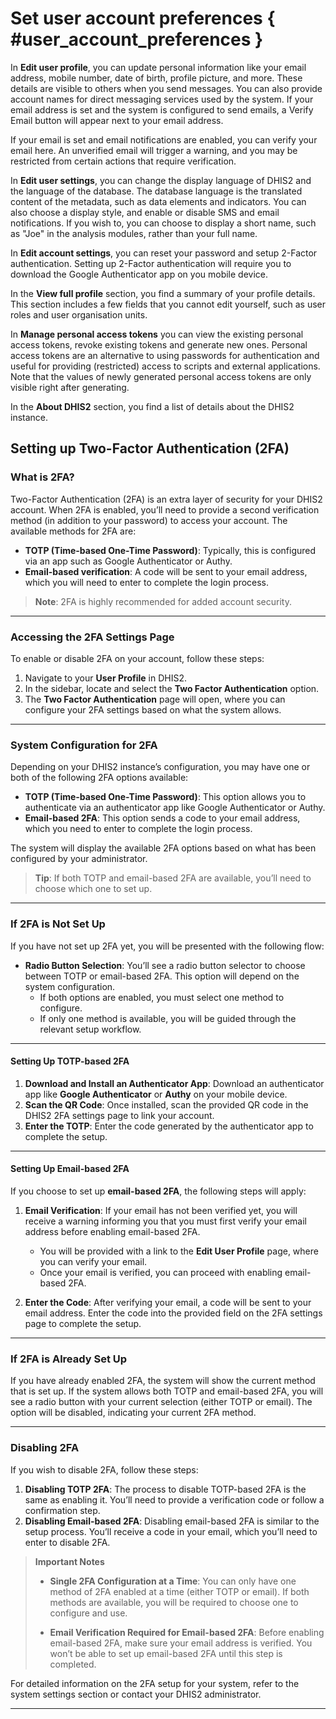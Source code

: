 # Set user account preferences { #user_account_preferences }

In **Edit user profile**, you can update personal information like your email address, mobile number, date of birth, profile picture, and more. These details are visible to others when you send messages. You can also provide account names for direct messaging services used by the system. If your email address is set and the system is configured to send emails, a Verify Email button will appear next to your email address.

If your email is set and email notifications are enabled, you can verify your email here. An unverified email will trigger a warning, and you may be restricted from certain actions that require verification.

In **Edit user settings**, you can change the display language of DHIS2 and
the language of the database. The database language is the translated
content of the metadata, such as data elements and indicators. You can
also choose a display style, and enable or disable SMS and email
notifications. If you wish to, you can choose to display a short name,
such as "Joe" in the analysis modules, rather than your full name.

In **Edit account settings**, you can reset your password and setup 2-Factor
authentication. Setting up 2-Factor authentication will require you to
download the Google Authenticator app on you mobile device.

In the **View full profile** section, you find a summary of your profile details.
This section includes a few fields that you cannot edit yourself,
such as user roles and user organisation units.

In **Manage personal access tokens** you can view the existing personal access
tokens, revoke existing tokens and generate new ones. Personal access tokens are
an alternative to using passwords for authentication and useful for providing
(restricted) access to scripts and external applications. Note that the values of
newly generated personal access tokens are only visible right after generating.

In the **About DHIS2** section, you find a list of details about the DHIS2 instance.

## Setting up Two-Factor Authentication (2FA)

### What is 2FA?

Two-Factor Authentication (2FA) is an extra layer of security for your DHIS2 account. When 2FA is enabled, you’ll need to provide a second verification method (in addition to your password) to access your account. The available methods for 2FA are:

-   **TOTP (Time-based One-Time Password)**: Typically, this is configured via an app such as Google Authenticator or Authy.
-   **Email-based verification**: A code will be sent to your email address, which you will need to enter to complete the login process.

> **Note**: 2FA is highly recommended for added account security.

---

### Accessing the 2FA Settings Page

To enable or disable 2FA on your account, follow these steps:

1. Navigate to your **User Profile** in DHIS2.
2. In the sidebar, locate and select the **Two Factor Authentication** option.
3. The **Two Factor Authentication** page will open, where you can configure your 2FA settings based on what the system allows.

---

### System Configuration for 2FA

Depending on your DHIS2 instance’s configuration, you may have one or both of the following 2FA options available:

-   **TOTP (Time-based One-Time Password)**: This option allows you to authenticate via an authenticator app like Google Authenticator or Authy.
-   **Email-based 2FA**: This option sends a code to your email address, which you need to enter to complete the login process.

The system will display the available 2FA options based on what has been configured by your administrator.

> **Tip**: If both TOTP and email-based 2FA are available, you’ll need to choose which one to set up.

---

### If 2FA is Not Set Up

If you have not set up 2FA yet, you will be presented with the following flow:

-   **Radio Button Selection**: You’ll see a radio button selector to choose between TOTP or email-based 2FA. This option will depend on the system configuration.
    -   If both options are enabled, you must select one method to configure.
    -   If only one method is available, you will be guided through the relevant setup workflow.

---

#### Setting Up TOTP-based 2FA

1. **Download and Install an Authenticator App**: Download an authenticator app like **Google Authenticator** or **Authy** on your mobile device.
2. **Scan the QR Code**: Once installed, scan the provided QR code in the DHIS2 2FA settings page to link your account.
3. **Enter the TOTP**: Enter the code generated by the authenticator app to complete the setup.

---

#### Setting Up Email-based 2FA

If you choose to set up **email-based 2FA**, the following steps will apply:

1. **Email Verification**: If your email has not been verified yet, you will receive a warning informing you that you must first verify your email address before enabling email-based 2FA.

    - You will be provided with a link to the **Edit User Profile** page, where you can verify your email.
    - Once your email is verified, you can proceed with enabling email-based 2FA.

2. **Enter the Code**: After verifying your email, a code will be sent to your email address. Enter the code into the provided field on the 2FA settings page to complete the setup.

---

### If 2FA is Already Set Up

If you have already enabled 2FA, the system will show the current method that is set up. If the system allows both TOTP and email-based 2FA, you will see a radio button with your current selection (either TOTP or email). The option will be disabled, indicating your current 2FA method.

---

### Disabling 2FA

If you wish to disable 2FA, follow these steps:

1. **Disabling TOTP 2FA**: The process to disable TOTP-based 2FA is the same as enabling it. You’ll need to provide a verification code or follow a confirmation step.
2. **Disabling Email-based 2FA**: Disabling email-based 2FA is similar to the setup process. You’ll receive a code in your email, which you’ll need to enter to disable 2FA.

> **Important Notes**
>
> -   **Single 2FA Configuration at a Time**: You can only have one method of 2FA enabled at a time (either TOTP or email). If both methods are available, you will be required to choose one to configure and use.
>
> -   **Email Verification Required for Email-based 2FA**: Before enabling email-based 2FA, make sure your email address is verified. You won’t be able to set up email-based 2FA until this step is completed.

For detailed information on the 2FA setup for your system, refer to the system settings section or contact your DHIS2 administrator.

---
